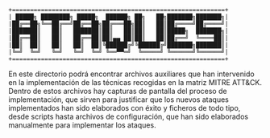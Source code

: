     +===========================================================+
    | █████╗ ████████╗ █████╗  ██████╗ ██╗   ██╗███████╗███████╗|
    |██╔══██╗╚══██╔══╝██╔══██╗██╔═══██╗██║   ██║██╔════╝██╔════╝|
    |███████║   ██║   ███████║██║   ██║██║   ██║█████╗  ███████╗|
    |██╔══██║   ██║   ██╔══██║██║▄▄ ██║██║   ██║██╔══╝  ╚════██║|
    |██║  ██║   ██║   ██║  ██║╚██████╔╝╚██████╔╝███████╗███████║|
    |╚═╝  ╚═╝   ╚═╝   ╚═╝  ╚═╝ ╚══▀▀═╝  ╚═════╝ ╚══════╝╚══════╝|
    +===========================================================+

En este directorio podrá encontrar archivos auxiliares que han intervenido en la implementación de las técnicas recogidas en la matriz MITRE ATT&CK. Dentro de estos archivos hay capturas
de pantalla del proceso de implementación, que sirven para justificar que los nuevos ataques implementados han sido elaborados con éxito y ficheros de todo tipo, desde scripts hasta archivos
de configuración, que han sido elaborados manualmente para implementar los ataques.

